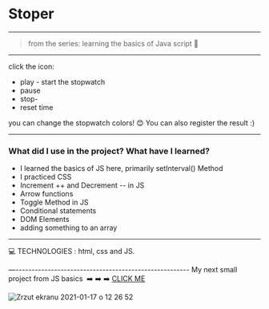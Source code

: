 <h1> Stoper </h1>

-------------
>from the series: learning the basics of Java script  :muscle:

----


click the icon:
* play - start the stopwatch
* pause 
* stop-
* reset 
time

you can change the stopwatch colors! :blush:
You can also register the result :)

-------

<h3>What did I use in the project? What have I learned?</h3>

* I learned the basics of JS here, primarily setInterval() Method
* I practiced CSS
* Increment ++ and Decrement -- in JS
* Arrow  functions
* Toggle Method in JS
* Conditional statements
* DOM Elements 
* adding something to an array



-----


:computer: TECHNOLOGIES : html, css and JS.

—------------------------------------------------------
My next small project from JS basics  :arrow_right: :arrow_right: :arrow_right: [CLICK ME ](https://github.com/martynakil/STONE-PAPER-SCISSORS-GAME)


 

![Zrzut ekranu 2021-01-17 o 12 26 52](https://user-images.githubusercontent.com/59742201/104839089-497f2800-58bf-11eb-8299-748f2a48ee0a.png)
